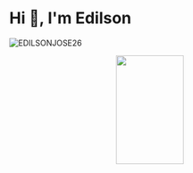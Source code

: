 <h1 align="left">Hi 👋, I'm Edilson</h1>
<p align="left"> <img src="https://komarev.com/ghpvc/?username=EDILSONJOSE26" alt="EDILSONJOSE26" /> </p>

<div align="center">  
  <img width="49%" height="195px" src="https://github-readme-stats.vercel.app/api?
    ![Anurag's GitHub stats](https://github-readme-stats.vercel.app/api?username=anuraghazra&show_icons=true&theme=radical)/> 
  <img width="41%" height="195px" src="https://github-readme-stats.vercel.app/api/top-langs/?username=EDILSONJOSE26&layout=compact&hide_border=true&title_color=00bfbf&text_color=00bfbf&bg_color=0d1117" />
</div>
